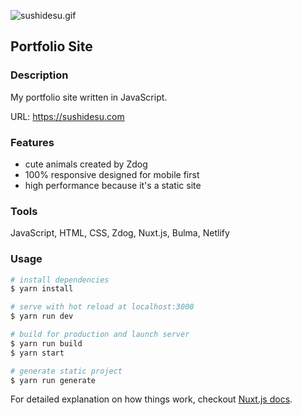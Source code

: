 ![sushidesu.gif](https://qiita-image-store.s3.ap-northeast-1.amazonaws.com/0/441311/4d81ab03-3078-e83c-1c4a-44629dbf008a.gif)

## Portfolio Site

### Description

My portfolio site written in JavaScript.

URL: https://sushidesu.com

### Features

- cute animals created by Zdog
- 100% responsive designed for mobile first
- high performance because it's a static site

### Tools

JavaScript, HTML, CSS, Zdog, Nuxt.js, Bulma, Netlify

### Usage

``` bash
# install dependencies
$ yarn install

# serve with hot reload at localhost:3000
$ yarn run dev

# build for production and launch server
$ yarn run build
$ yarn start

# generate static project
$ yarn run generate
```

For detailed explanation on how things work, checkout [Nuxt.js docs](https://nuxtjs.org).
